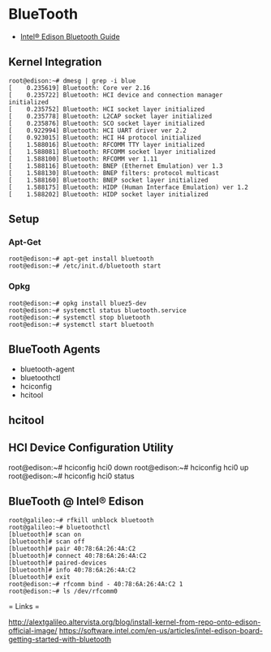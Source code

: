 BlueTooth
==

- [Intel® Edison Bluetooth Guide](http://download.intel.com/support/edison/sb/edisonbluetooth_331704004.pdf)

## Kernel Integration

    root@edison:~# dmesg | grep -i blue
    [    0.235619] Bluetooth: Core ver 2.16
    [    0.235722] Bluetooth: HCI device and connection manager initialized
    [    0.235752] Bluetooth: HCI socket layer initialized
    [    0.235778] Bluetooth: L2CAP socket layer initialized
    [    0.235876] Bluetooth: SCO socket layer initialized
    [    0.922994] Bluetooth: HCI UART driver ver 2.2
    [    0.923015] Bluetooth: HCI H4 protocol initialized
    [    1.588016] Bluetooth: RFCOMM TTY layer initialized
    [    1.588081] Bluetooth: RFCOMM socket layer initialized
    [    1.588100] Bluetooth: RFCOMM ver 1.11
    [    1.588116] Bluetooth: BNEP (Ethernet Emulation) ver 1.3
    [    1.588130] Bluetooth: BNEP filters: protocol multicast
    [    1.588160] Bluetooth: BNEP socket layer initialized
    [    1.588175] Bluetooth: HIDP (Human Interface Emulation) ver 1.2
    [    1.588202] Bluetooth: HIDP socket layer initialized

## Setup

### Apt-Get

    root@edison:~# apt-get install bluetooth
    root@edison:~# /etc/init.d/bluetooth start

### Opkg

    root@edison:~# opkg install bluez5-dev
    root@edison:~# systemctl status bluetooth.service
    root@edison:~# systemctl stop bluetooth
    root@edison:~# systemctl start bluetooth

## BlueTooth Agents

- bluetooth-agent
- bluetoothctl
- hciconfig
- hcitool

## hcitool



## HCI Device Configuration Utility

root@edison:~# hciconfig hci0 down
root@edison:~# hciconfig hci0 up
root@edison:~# hciconfig hci0 status

## BlueTooth @ Intel® Edison

    root@galileo:~# rfkill unblock bluetooth
    root@galileo:~# bluetoothctl
    [bluetooth]# scan on
    [bluetooth]# scan off
    [bluetooth]# pair 40:78:6A:26:4A:C2
    [bluetooth]# connect 40:78:6A:26:4A:C2
    [bluetooth]# paired-devices
    [bluetooth]# info 40:78:6A:26:4A:C2
    [bluetooth]# exit
    root@edison:~# rfcomm bind - 40:78:6A:26:4A:C2 1
    root@edison:~# ls /dev/rfcomm0

= Links =

http://alextgalileo.altervista.org/blog/install-kernel-from-repo-onto-edison-official-image/
https://software.intel.com/en-us/articles/intel-edison-board-getting-started-with-bluetooth
